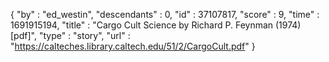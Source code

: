 {
  "by" : "ed_westin",
  "descendants" : 0,
  "id" : 37107817,
  "score" : 9,
  "time" : 1691915194,
  "title" : "Cargo Cult Science by Richard P. Feynman (1974) [pdf]",
  "type" : "story",
  "url" : "https://calteches.library.caltech.edu/51/2/CargoCult.pdf"
}
